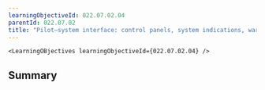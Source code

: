 ```yaml
---
learningObjectiveId: 022.07.02.04
parentId: 022.07.02
title: "Pilot–system interface: control panels, system indications, warnings"
---
```


```tsx eval
<LearningOBjectives learningObjectiveId={022.07.02.04} />
```

## Summary
